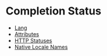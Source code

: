 # Completion Status

* [Lang](lang/index.md)
* [Attributes](attributes/index.md)
* [HTTP Statuses](http-statuses/index.md)
* [Native Locale Names](native-locale-names/index.md)
